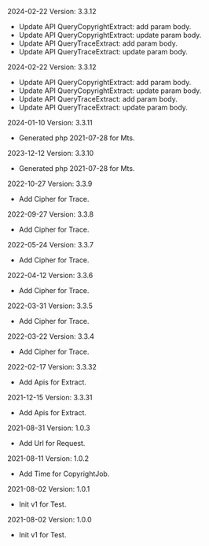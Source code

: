 2024-02-22 Version: 3.3.12
- Update API QueryCopyrightExtract: add param body.
- Update API QueryCopyrightExtract: update param body.
- Update API QueryTraceExtract: add param body.
- Update API QueryTraceExtract: update param body.


2024-02-22 Version: 3.3.12
- Update API QueryCopyrightExtract: add param body.
- Update API QueryCopyrightExtract: update param body.
- Update API QueryTraceExtract: add param body.
- Update API QueryTraceExtract: update param body.


2024-01-10 Version: 3.3.11
- Generated php 2021-07-28 for Mts.

2023-12-12 Version: 3.3.10
- Generated php 2021-07-28 for Mts.

2022-10-27 Version: 3.3.9
- Add Cipher for Trace.


2022-09-27 Version: 3.3.8
- Add Cipher for Trace.


2022-05-24 Version: 3.3.7
- Add Cipher for Trace.


2022-04-12 Version: 3.3.6
- Add Cipher for Trace.


2022-03-31 Version: 3.3.5
- Add Cipher for Trace.


2022-03-22 Version: 3.3.4
- Add Cipher for Trace.


2022-02-17 Version: 3.3.32
- Add Apis for Extract.


2021-12-15 Version: 3.3.31
- Add Apis for Extract.


2021-08-31 Version: 1.0.3
- Add Url for Request.


2021-08-11 Version: 1.0.2
- Add Time for CopyrightJob.


2021-08-02 Version: 1.0.1
- Init v1 for Test.


2021-08-02 Version: 1.0.0
- Init v1 for Test.


